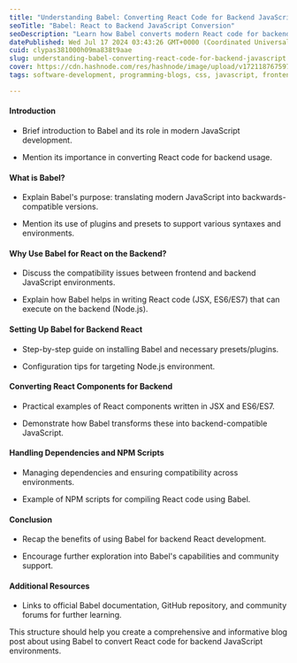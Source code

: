 ```yaml
---
title: "Understanding Babel: Converting React Code for Backend JavaScript"
seoTitle: "Babel: React to Backend JavaScript Conversion"
seoDescription: "Learn how Babel converts modern React code for backend JavaScript compatibility, including setup, configuration, and practical examples"
datePublished: Wed Jul 17 2024 03:43:26 GMT+0000 (Coordinated Universal Time)
cuid: clypas381000h09ma838t9aae
slug: understanding-babel-converting-react-code-for-backend-javascript
cover: https://cdn.hashnode.com/res/hashnode/image/upload/v1721187675971/41142a8c-cab8-4cb5-9553-b82bc5cd6118.jpeg
tags: software-development, programming-blogs, css, javascript, frontend, web-development, babel, backend, webdev, software-engineering, frontend-development, programming-tips, backend-developments

---
```


#### Introduction

* Brief introduction to Babel and its role in modern JavaScript development.
    
* Mention its importance in converting React code for backend usage.
    

#### What is Babel?

* Explain Babel's purpose: translating modern JavaScript into backwards-compatible versions.
    
* Mention its use of plugins and presets to support various syntaxes and environments.
    

#### Why Use Babel for React on the Backend?

* Discuss the compatibility issues between frontend and backend JavaScript environments.
    
* Explain how Babel helps in writing React code (JSX, ES6/ES7) that can execute on the backend (Node.js).
    

#### Setting Up Babel for Backend React

* Step-by-step guide on installing Babel and necessary presets/plugins.
    
* Configuration tips for targeting Node.js environment.
    

#### Converting React Components for Backend

* Practical examples of React components written in JSX and ES6/ES7.
    
* Demonstrate how Babel transforms these into backend-compatible JavaScript.
    

#### Handling Dependencies and NPM Scripts

* Managing dependencies and ensuring compatibility across environments.
    
* Example of NPM scripts for compiling React code using Babel.
    

#### Conclusion

* Recap the benefits of using Babel for backend React development.
    
* Encourage further exploration into Babel's capabilities and community support.
    

#### Additional Resources

* Links to official Babel documentation, GitHub repository, and community forums for further learning.
    

This structure should help you create a comprehensive and informative blog post about using Babel to convert React code for backend JavaScript environments.